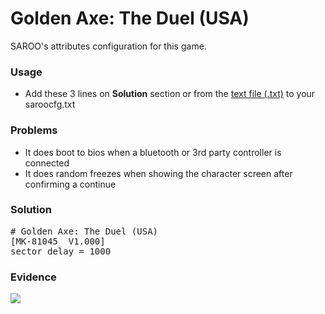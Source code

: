 # Golden Axe: The Duel (USA)

SAROO's attributes configuration for this game.

### Usage

- Add these 3 lines on **Solution** section or from the [text file (.txt)](./config.txt) to your saroocfg.txt

### Problems

- It does boot to bios when a bluetooth or 3rd party controller is connected
- It does random freezes when showing the character screen after confirming a continue

### Solution

<pre># Golden Axe: The Duel (USA)
[MK-81045  V1.000]
sector_delay = 1000</pre>

### Evidence

[![](https://img.youtube.com/vi/aw9GeTj0ZFk/0.jpg)](https://youtu.be/aw9GeTj0ZFk)
